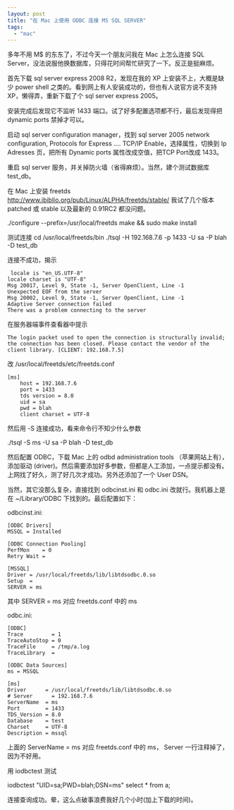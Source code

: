 ```yaml
---
layout: post
title: "在 Mac 上使用 ODBC 连接 MS SQL SERVER"
tags:
  - "mac"
---
```



多年不用 M$ 的东东了，不过今天一个朋友问我在 Mac 上怎么连接 SQL Server，没法说服他换数据库，只得花时间帮忙研究了一下。反正是挺麻烦。

首先下载 sql server express 2008 R2，发现在我的 XP 上安装不上，大概是缺少 power shell 之类的。看到网上有人安装成功的，但也有人说官方说不支持 XP，懒得弄，重新下载了个 sql server express 2005。

安装完成后发现它不监听 1433 端口。试了好多配置选项都不行，最后发现得把 dynamic ports 禁掉才可以。

启动 sql server configuration manager，找到 sql server 2005 network configuration, Protocols for Express .... TCP/IP Enable，选择属性，切换到 Ip Adresses 页，把所有 Dynamic ports 属性改成空值，把TCP Port改成 1433。

重启 sql server 服务，并关掉防火墙（省得麻烦）。当然，建个测试数据库 test_db。

在 Mac 上安装 freetds <http://www.ibiblio.org/pub/Linux/ALPHA/freetds/stable/> 我试了几个版本 patched 或 stable 以及最新的 0.91RC2 都没问题。

  ./configure --prefix=/usr/local/freetds
  make && sudo make install

测试连接
  cd /usr/local/freetds/bin
  ./tsql -H 192.168.7.6 -p 1433 -U sa -P blah -D test_db

连接不成功，揭示
```
 locale is "en_US.UTF-8"
locale charset is "UTF-8"
Msg 20017, Level 9, State -1, Server OpenClient, Line -1
Unexpected EOF from the server
Msg 20002, Level 9, State -1, Server OpenClient, Line -1
Adaptive Server connection failed
There was a problem connecting to the server
```

在服务器端事件查看器中提示

```
The login packet used to open the connection is structurally invalid; the connection has been closed. Please contact the vendor of the client library. [CLIENT: 192.168.7.5]
```

改 /usr/local/freetds/etc/freetds.conf

```
[ms]
	host = 192.168.7.6
	port = 1433
	tds version = 8.0
	uid = sa
	pwd = blah
	client charset = UTF-8
```

然后用 -S 连接成功，看来命令行不知少什么参数

  ./tsql -S ms -U sa -P blah -D test_db

然后配置 ODBC，下载 Mac 上的 odbd administration tools （苹果网站上有），添加驱动 (driver)。然后需要添加好多参数，但都是人工添加，一点提示都没有。上网找了好久，测了好几次才成功。另外还添加了一个 User DSN。

当然，其它没那么复杂，直接找到 odbcinst.ini 和 odbc.ini 改就行。我机器上是在 ~/Library/ODBC 下找到的。最后配置如下：

odbcinst.ini:

```
[ODBC Drivers]
MSSQL = Installed

[ODBC Connection Pooling]
PerfMon    = 0
Retry Wait = 

[MSSQL]
Driver = /usr/local/freetds/lib/libtdsodbc.0.so
Setup  = 
SERVER = ms
```

其中 SERVER = ms 对应 freetds.conf 中的 ms


odbc.ini:

```
[ODBC]
Trace         = 1
TraceAutoStop = 0
TraceFile     = /tmp/a.log
TraceLibrary  = 

[ODBC Data Sources]
ms = MSSQL

[ms]
Driver      = /usr/local/freetds/lib/libtdsodbc.0.so
# Server      = 192.168.7.6
ServerName  = ms
Port        = 1433
TDS_Version = 8.0
Database    = test
Charset     = UTF-8
Description = mssql
```

上面的 ServerName = ms 对应 freetds.conf 中的 ms， Server 一行注释掉了，因为不好用。

用 iodbctest 测试

  iodbctest "UID=sa;PWD=blah;DSN=ms"
  select * from a;

连接查询成功。晕，这么点破事浪费我好几个小时(加上下载的时间)。
